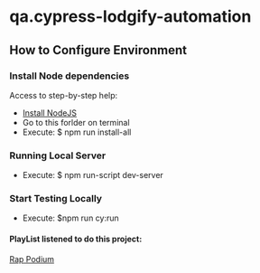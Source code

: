 # qa.cypress-lodgify-automation

## How to Configure Environment

### Install Node dependencies

Access to step-by-step help:

- [Install NodeJS](https://nodejs.org/es/download/)
- Go to this forlder on terminal
- Execute: $ npm run install-all

### Running Local Server
- Execute: $ npm run-script dev-server

### Start Testing Locally

- Execute: $npm run cy:run


#### PlayList listened to do this project: ####
[Rap Podium](https://music.youtube.com/playlist?list=RDCLAK5uy_mK9RSAOLuO3PT_u74S1YJzlUneNOgTUTE)

